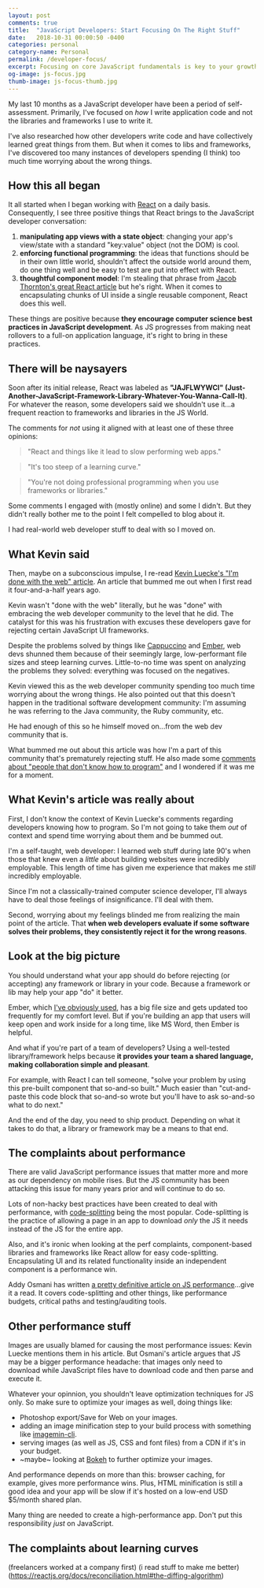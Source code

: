 ```yaml
---
layout: post
comments: true
title:  "JavaScript Developers: Start Focusing On The Right Stuff"
date:   2018-10-31 00:00:50 -0400
categories: personal
category-name: Personal
permalink: /developer-focus/
excerpt: Focusing on core JavaScript fundamentals is key to your growth as a developer. But you need to focus on JS libraries & frameworks as well.
og-image: js-focus.jpg
thumb-image: js-focus-thumb.jpg
---
```

My last 10 months as a JavaScript developer have been a period of self-assessment. Primarily, I've focused on <em>how</em> I write application code and not the libraries and frameworks I use to write it.

I've also researched how other developers write code and have collectively learned great things from them. But when it comes to libs and frameworks, I've discovered too many instances of developers spending (I think) too much time worrying about the wrong things.

<h2>How this all began</h2>
It all started when I began working with <a href="https://reactjs.org/">React</a> on a daily basis. Consequently, I see three positive things that React brings to the JavaScript developer conversation:

1. <strong>manipulating app views with a state object</strong>: changing your app's view/state with a standard "key:value" object (not the DOM) is cool.
2. <strong>enforcing functional programming</strong>: the ideas that functions should be in their own little world, shouldn't affect the outside world around them, do one thing well and be easy to test are put into effect with React.
3. <strong>thoughtful component model</strong>: I'm stealing that phrase from <a href="https://medium.com/bumpers/isnt-our-code-just-the-best-f028a78f33a9">Jacob Thornton's great React article</a> but he's right. When it comes to encapsulating chunks of UI inside a single reusable component, React does this well.

These things are positive because <strong>they encourage computer science best practices in JavaScript development</strong>. As JS progresses from making neat rollovers to a full-on application language, it's right to bring in these practices.
<h2>There will be naysayers</h2>
Soon after its initial release, React was labeled as <strong>"JAJFLWYWCI" (Just-Another-JavaScript-Framework-Library-Whatever-You-Wanna-Call-It)</strong>. For whatever the reason, some developers said we shouldn't use it...a frequent reaction to frameworks and libraries in the JS World.

The comments for <em>not</em> using it aligned with at least one of these three opinions:
<blockquote class="content--blockquote-margin">
"React and things like it lead to slow performing web apps."
</blockquote>

<blockquote class="content--blockquote-margin">
"It's too steep of a learning curve."
</blockquote>

<blockquote class="content--blockquote-margin">
"You're not doing professional programming when you use frameworks or libraries."
</blockquote>

Some comments I engaged with (mostly online) and some I didn't. But they didn't really bother me to the point I felt compelled to blog about it.

I had real-world web developer stuff to deal with so I moved on.
<h2>What Kevin said</h2>
Then, maybe on a subconscious impulse, I re-read <a href="https://web.archive.org/web/20130324030838/http://randyluecke.tumblr.com:80/post/45915323813/im-done-with-the-web">Kevin Luecke's "I'm done with the web" article</a>. An article that bummed me out when I first read it four-and-a-half years ago.

Kevin wasn't "done with the web" literally, but he was "done" with embracing the web developer community to the level that he did. The catalyst for this was his frustration with excuses these developers gave for rejecting certain JavaScript UI frameworks.

Despite the problems solved by things like <a href="http://www.cappuccino-project.org/">Cappuccino</a> and <a href="https://www.emberjs.com/">Ember</a>, web devs shunned them because of their seemingly large, low-performant file sizes and steep learning curves. Little-to-no time was spent on analyzing the problems they solved: everything was focused on the negatives.

Kevin viewed this as the web developer community spending too much time worrying about the wrong things. He also pointed out that this doesn't happen in the traditional software development community: I'm assuming he was referring to the Java community, the Ruby community, etc.

He had enough of this so he himself moved on...from the web dev community that is.

What bummed me out about this article was how I'm a part of this community that's prematurely rejecting stuff. He also made some <a href="https://www.youtube.com/watch?v=19g4n0ZxiYM&feature=youtu.be&t=2836">comments about "people that don't know how to program"</a> and I wondered if it was me for a moment.
<h2>What Kevin's article was really about</h2>
First, I don't know the context of Kevin Luecke's comments regarding developers knowing how to program. So I'm not going to take them <em>out</em> of context and spend time worrying about them and be bummed out.

I'm a self-taught, web developer: I learned web stuff during late 90's when those that knew even a <em>little</em> about building websites were incredibly employable.  This length of time has given me experience that makes me <em>still</em> incredibly employable.

Since I'm not a classically-trained computer science developer, I'll always have to deal those feelings of insignificance.  I'll deal with them.

Second, worrying about my feelings blinded me from realizing the main point of the article. That <strong>when web developers evaluate if some software solves their problems, they consistently reject it for the wrong reasons</strong>.

<h2>Look at the big picture</h2>
You should understand what your app should do before rejecting (or accepting) any framework or library in your code. Because a framework or lib may help your app "do" it better.

Ember, which <a href="https://www.lynda.com/Emberjs-tutorials/Up-Running-Emberjs/178116-2.html">I've obviously used</a>, has a big file size and gets updated too frequently for my comfort level. But if you're building an app that users will keep open and work inside for a long time, like MS Word, then Ember is helpful.

And what if you're part of a team of developers? Using a well-tested library/framework helps because <strong>it provides your team a shared language, making collaboration simple and pleasant</strong>.

For example, with React I can tell someone, "solve your problem by using this pre-built component that so-and-so built." Much easier than "cut-and-paste this code block that so-and-so wrote but you'll have to ask so-and-so what to do next."

And the end of the day, you need to ship product. Depending on what it takes to do that, a library or framework may be a means to that end.
<h2>The complaints about performance</h2>
There are valid JavaScript performance issues that matter more and more as our dependency on mobile rises. But the JS community has been attacking this issue for many years prior and will continue to do so.

Lots of non-hacky best practices have been created to deal with performance, with <a href="https://survivejs.com/webpack/building/code-splitting/">code-splitting</a> being the most popular. Code-splitting is the practice of allowing a page in an app to download <em>only</em> the JS it needs instead of the JS for the entire app.

Also, and it's ironic when looking at the perf complaints, component-based libraries and frameworks like React allow for easy code-splitting. Encapsulating UI and its related functionality inside an independent component is a performance win.

Addy Osmani has written <a href="https://medium.com/@addyosmani/the-cost-of-javascript-in-2018-7d8950fbb5d4">a pretty definitive article on JS performance</a>...give it a read. It covers code-splitting and other things, like performance budgets, critical paths and testing/auditing tools.
<h2>Other performance stuff</h2>
Images are usually blamed for causing the most performance issues: Kevin Luecke mentions them in his article. But Osmani's article argues that JS may be a bigger performance headache: that images only need to download while JavaScript files have to download code and then parse and execute it.

Whatever your opinnion, you shouldn't leave optimization techniques for JS only. So make sure to optimize your images as well, doing things like:
* Photoshop export/Save for Web on your images.
* adding an image minification step to your build process with something like <a href="https://github.com/imagemin/imagemin-cli">imagemin-cli</a>.
* serving images (as well as JS, CSS and font files) from a CDN if it's in your budget.
* ~maybe~ looking at <a href="https://www.nikonusa.com/en/learn-and-explore/a/tips-and-techniques/bokeh-for-beginners.html">Bokeh</a> to further optimize your images.

And performance depends on more than this: browser caching, for example, gives more performance wins. Plus, HTML minification is still a good idea and your app will be slow if it's hosted on a low-end USD $5/month shared plan.

Many thing are needed to create a high-performance app.  Don't put this responsibility <em>just</em> on JavaScript.
<h2>The complaints about learning curves</h2>

(freelancers worked at a company first)
(i read stuff to make me better)
(https://reactjs.org/docs/reconciliation.html#the-diffing-algorithm)
